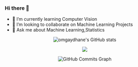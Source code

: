 ### Hi there 👋





- 🌱 I’m currently learning Computer Vision
- 👯 I’m looking to collaborate on Machine Learning Projects
- 💬 Ask me about Machine Learning,Statistics





<p align="center"<a href="http://www.github.com/omgaydhane"><img src="https://github-readme-stats.vercel.app/api?username=omgaydhane&show_icons=true&hide=&count_private=true&title_color=3382ed&text_color=ffffff&icon_color=3382ed&bg_color=0D1117&hide_border=true&show_icons=true" alt="omgaydhane's GitHub stats" /></a></p>

<p align="center"<a href="http://www.github.com/omgaydhane"><img src="https://streak-stats.demolab.com/?user=omgaydhane&stroke=ffffff&background=0D1117&ring=3382ed&fire=3382ed&currStreakNum=ffffff&currStreakLabel=3382ed&sideNums=ffffff&sideLabels=ffffff&dates=ffffff&hide_border=true" /></a></p>

<p align="center"<a href="http://www.github.com/omgaydhane"><img src="https://activity-graph.herokuapp.com/graph?username=omgaydhane&bg_color=0D1117&color=ffffff&line=3382ed&point=ffffff&area_color=000000&area=true&hide_border=true&custom_title=GitHub%20Commits%20Graph" alt="GitHub Commits Graph" /></a></p>
